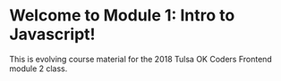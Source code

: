 # Welcome to Module 1: Intro to Javascript!

This is evolving course material for the 2018 Tulsa OK Coders Frontend module 2 class.

<!-- Below is the course syllabus for this module.

| Week 1 | Topic |
|---|---|
| 1.1 | Basic Javascript |
- console & debug
- data types
- using javascript in html
| **Week 2** |
| 2.1 | structore and workflow |
-
| **Week 3** |
| 3.1 | Html and CSS Quiz |
| **Week 4** |
| 4.3 | Final Exam | -->
